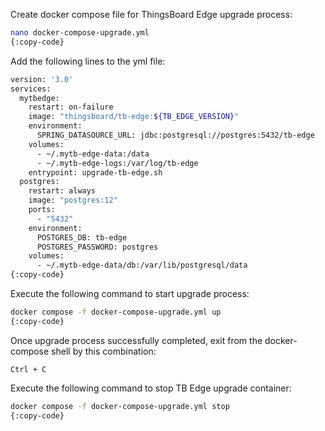 Create docker compose file for ThingsBoard Edge upgrade process:

```bash
nano docker-compose-upgrade.yml
{:copy-code}
```

Add the following lines to the yml file:

```bash
version: '3.0'
services:
  mytbedge:
    restart: on-failure
    image: "thingsboard/tb-edge:${TB_EDGE_VERSION}"
    environment:
      SPRING_DATASOURCE_URL: jdbc:postgresql://postgres:5432/tb-edge
    volumes:
      - ~/.mytb-edge-data:/data
      - ~/.mytb-edge-logs:/var/log/tb-edge
    entrypoint: upgrade-tb-edge.sh
  postgres:
    restart: always
    image: "postgres:12"
    ports:
      - "5432"
    environment:
      POSTGRES_DB: tb-edge
      POSTGRES_PASSWORD: postgres
    volumes:
      - ~/.mytb-edge-data/db:/var/lib/postgresql/data
{:copy-code}
```

Execute the following command to start upgrade process:

```bash
docker compose -f docker-compose-upgrade.yml up
{:copy-code}
```

Once upgrade process successfully completed, exit from the docker-compose shell by this combination:

```text
Ctrl + C
```

Execute the following command to stop TB Edge upgrade container:

```bash
docker compose -f docker-compose-upgrade.yml stop
{:copy-code}
```

